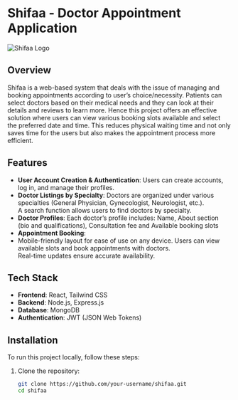 # Shifaa - Doctor Appointment Application

![Shifaa Logo](https://shifaa.vercel.app/logo.png) 

## Overview

Shifaa is a web-based system that deals with the issue of managing and booking appointments according to user’s choice/necessity. Patients can select doctors based on their medical needs and they can look at their details and reviews to learn more. Hence this project offers an effective solution where users can view various booking slots available and select the preferred date and time. This reduces                               physical waiting time and not only saves time for the users but also makes the appointment process more efficient.

## Features

- **User Account Creation & Authentication**: Users can create accounts, log in, and manage their profiles.
- **Doctor Listings by Specialty**: Doctors are organized under various specialties (General Physician, Gynecologist, 
Neurologist, etc.). <br />
A search function allows users to find doctors by specialty.
- **Doctor Profiles**: Each doctor’s profile includes: Name, About section (bio and qualifications), Consultation fee and Available booking slots
- **Appointment Booking**:
- Mobile-friendly layout for ease of use on any device.
Users can view available slots and book appointments with doctors. <br />
Real-time updates ensure accurate availability.
## Tech Stack

- **Frontend**: React, Tailwind CSS
- **Backend**: Node.js, Express.js
- **Database**: MongoDB
- **Authentication**: JWT (JSON Web Tokens)

## Installation

To run this project locally, follow these steps:

1. Clone the repository:
   ```bash
   git clone https://github.com/your-username/shifaa.git
   cd shifaa
